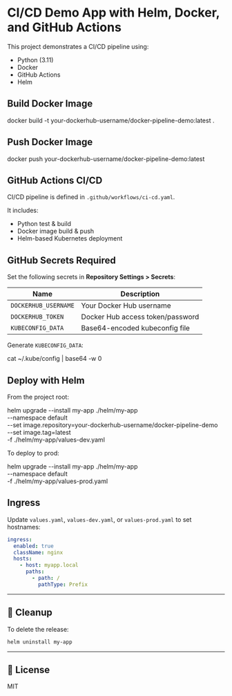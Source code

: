 # CI/CD Demo App with Helm, Docker, and GitHub Actions

This project demonstrates a CI/CD pipeline using:

- Python (3.11)
- Docker
- GitHub Actions
- Helm



## Build Docker Image
docker build -t your-dockerhub-username/docker-pipeline-demo:latest .

## Push Docker Image
docker push your-dockerhub-username/docker-pipeline-demo:latest


## GitHub Actions CI/CD

CI/CD pipeline is defined in `.github/workflows/ci-cd.yaml`.

It includes:
- Python test & build
- Docker image build & push
- Helm-based Kubernetes deployment



## GitHub Secrets Required

Set the following secrets in **Repository Settings > Secrets**:

| Name               | Description                          |
|--------------------|--------------------------------------|
| `DOCKERHUB_USERNAME` | Your Docker Hub username            |
| `DOCKERHUB_TOKEN`    | Docker Hub access token/password    |
| `KUBECONFIG_DATA`    | Base64-encoded kubeconfig file      |

Generate `KUBECONFIG_DATA`:

cat ~/.kube/config | base64 -w 0



## Deploy with Helm

From the project root:

helm upgrade --install my-app ./helm/my-app \
  --namespace default \
  --set image.repository=your-dockerhub-username/docker-pipeline-demo \
  --set image.tag=latest \
  -f ./helm/my-app/values-dev.yaml


To deploy to prod:

helm upgrade --install my-app ./helm/my-app \
  --namespace default \
  -f ./helm/my-app/values-prod.yaml



## Ingress

Update `values.yaml`, `values-dev.yaml`, or `values-prod.yaml` to set hostnames:

```yaml
ingress:
  enabled: true
  className: nginx
  hosts:
    - host: myapp.local
      paths:
        - path: /
          pathType: Prefix
```

---

## 🧼 Cleanup

To delete the release:

```bash
helm uninstall my-app
```

---

## 📄 License

MIT
